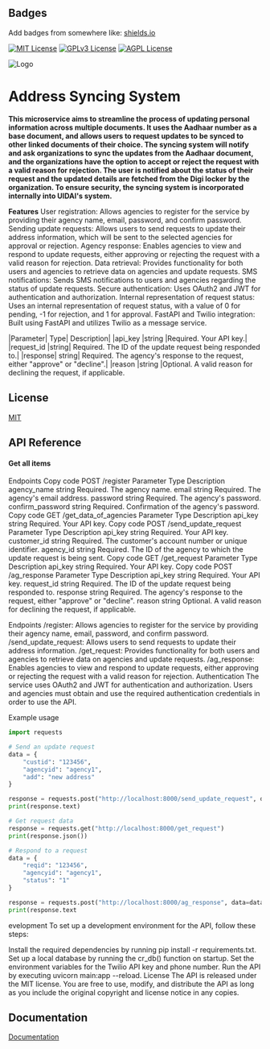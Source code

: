 
## Badges

Add badges from somewhere like: [shields.io](https://shields.io/)

[![MIT License](https://img.shields.io/badge/License-MIT-green.svg)](https://choosealicense.com/licenses/mit/)
[![GPLv3 License](https://img.shields.io/badge/License-GPL%20v3-yellow.svg)](https://opensource.org/licenses/)
[![AGPL License](https://img.shields.io/badge/license-AGPL-blue.svg)](http://www.gnu.org/licenses/agpl-3.0)


![Logo](https://i.imgur.com/PQPfHuh.jpg)



# Address Syncing System

**This microservice aims to streamline the process of updating personal information across multiple documents. It uses the Aadhaar number as a base document, and allows users to request updates to be synced to other linked documents of their choice. The syncing system will notify and ask organizations to sync the updates from the Aadhaar document, and the organizations have the option to accept or reject the request with a valid reason for rejection. The user is notified about the status of their request and the updated details are fetched from the Digi locker by the organization. To ensure security, the syncing system is incorporated internally into UIDAI's system.**

**Features**
 User registration: Allows agencies to register for the service by providing their agency name, email, password, and confirm password.
Sending update requests: Allows users to send requests to update their address information, which will be sent to the selected agencies for approval or rejection.
Agency response: Enables agencies to view and respond to update requests, either approving or rejecting the request with a valid reason for rejection.
Data retrieval: Provides functionality for both users and agencies to retrieve data on agencies and update requests.
SMS notifications: Sends SMS notifications to users and agencies regarding the status of update requests.
Secure authentication: Uses OAuth2 and JWT for authentication and authorization.
Internal representation of request status: Uses an internal representation of request status, with a value of 0 for pending, -1 for rejection, and 1 for approval.
FastAPI and Twilio integration: Built using FastAPI and utilizes Twilio as a message service.



|Parameter|	Type|	Description|
|api_key	|string |Required. Your API key.|
|request_id	|string|	Required. The ID of the update request being responded to.|
|response|	string|	Required. The agency's response to the request, either "approve" or "decline".|
|reason	|string	|Optional. A valid reason for declining the request, if applicable.


## License

[MIT](https://choosealicense.com/licenses/mit/)



## API Reference

#### Get all items
Endpoints
Copy code
POST /register
Parameter	Type	Description
agency_name	string	Required. The agency name.
email	string	Required. The agency's email address.
password	string	Required. The agency's password.
confirm_password	string	Required. Confirmation of the agency's password.
Copy code
GET /get_data_of_agencies
Parameter	Type	Description
api_key	string	Required. Your API key.
Copy code
POST /send_update_request
Parameter	Type	Description
api_key	string	Required. Your API key.
customer_id	string	Required. The customer's account number or unique identifier.
agency_id	string	Required. The ID of the agency to which the update request is being sent.
Copy code
GET /get_request
Parameter	Type	Description
api_key	string	Required. Your API key.
Copy code
POST /ag_response
Parameter	Type	Description
api_key	string	Required. Your API key.
request_id	string	Required. The ID of the update request being responded to.
response	string	Required. The agency's response to the request, either "approve" or "decline".
reason	string	Optional. A valid reason for declining the request, if applicable.





Endpoints
/register: Allows agencies to register for the service by providing their agency name, email, password, and confirm password.
/send_update_request: Allows users to send requests to update their address information.
/get_request: Provides functionality for both users and agencies to retrieve data on agencies and update requests.
/ag_response: Enables agencies to view and respond to update requests, either approving or rejecting the request with a valid reason for rejection.
Authentication
The service uses OAuth2 and JWT for authentication and authorization. Users and agencies must obtain and use the required authentication credentials in order to use the API.

Example usage
```python
import requests

# Send an update request
data = {
    "custid": "123456",
    "agencyid": "agency1",
    "add": "new address"
}

response = requests.post("http://localhost:8000/send_update_request", data=data)
print(response.text)

# Get request data
response = requests.get("http://localhost:8000/get_request")
print(response.json())

# Respond to a request
data = {
    "reqid": "123456",
    "agencyid": "agency1",
    "status": "1"
}

response = requests.post("http://localhost:8000/ag_response", data=data)
print(response.text


```


evelopment
To set up a development environment for the API, follow these steps:

Install the required dependencies by running pip install -r requirements.txt.
Set up a local database by running the cr_db() function on startup.
Set the environment variables for the Twilio API key and phone number.
Run the API by executing uvicorn main:app --reload.
License
The API is released under the MIT license. You are free to use, modify, and distribute the API as long as you include the original copyright and license notice in any copies.


## Documentation

[Documentation](https://linktodocumentation)
